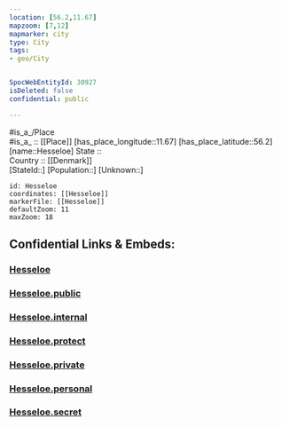 ```yaml
---
location: [56.2,11.67] 
mapzoom: [7,12] 
mapmarker: city 
type: City
tags:
- geo/City


SpocWebEntityId: 30927
isDeleted: false
confidential: public

---
```

#is_a_/Place  
#is_a_ :: [[Place]] 
[has_place_longitude::11.67] 
[has_place_latitude::56.2] 
[name::Hesseloe] 
State ::  
Country :: [[Denmark]]  
[StateId::] 
[Population::] 
[Unknown::] 


```leaflet
id: Hesseloe
coordinates: [[Hesseloe]] 
markerFile: [[Hesseloe]] 
defaultZoom: 11 
maxZoom: 18
```


## Confidential Links & Embeds: 

### [Hesseloe](/_Standards/Earth/Continent/Europe/Europe~North/Denmark/City/Hesseloe.md) 

### [Hesseloe.public](/_public/Earth/Continent/Europe/Europe~North/Denmark/City/Hesseloe.public.md) 

### [Hesseloe.internal](/_internal/Earth/Continent/Europe/Europe~North/Denmark/City/Hesseloe.internal.md) 

### [Hesseloe.protect](/_protect/Earth/Continent/Europe/Europe~North/Denmark/City/Hesseloe.protect.md) 

### [Hesseloe.private](/_private/Earth/Continent/Europe/Europe~North/Denmark/City/Hesseloe.private.md) 

### [Hesseloe.personal](/_personal/Earth/Continent/Europe/Europe~North/Denmark/City/Hesseloe.personal.md) 

### [Hesseloe.secret](/_secret/Earth/Continent/Europe/Europe~North/Denmark/City/Hesseloe.secret.md)

